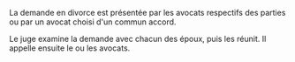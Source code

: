   
 La demande en divorce est présentée par les avocats respectifs des parties ou par un avocat choisi d'un commun accord.  

  
 Le juge examine la demande avec chacun des époux, puis les réunit. Il appelle ensuite le ou les avocats.  
